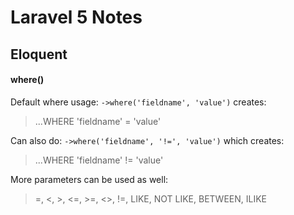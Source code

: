 # Laravel 5 Notes

## Eloquent

#### where()

Default where usage: `->where('fieldname', 'value')` creates:
> ...WHERE 'fieldname' = 'value'

Can also do: `->where('fieldname', '!=', 'value')` which creates:
> ...WHERE 'fieldname' != 'value'

More parameters can be used as well:
> =, <, >, <=, >=, <>, !=, LIKE, NOT LIKE, BETWEEN, ILIKE
